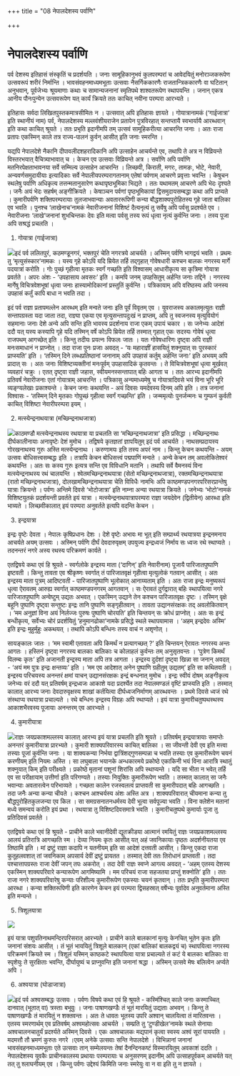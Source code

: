 +++
title = "08 नेपालदेशस्य पर्वाणि"

+++
# नेपालदेशस्य पर्वाणि

पर्व देशस्य इतिहासं संस्कृतिं च प्रदर्शयति । जनाः सामूहिकानुभवं कुलपरम्परां च आवेदयितुं मनोरञ्जकरूपेण उत्सवरूपं शरीरं निर्मान्ति । भावसंवहनमाध्यमभूताः उत्सवाः नैसर्गिककारणैः राजतान्त्रिककारणैः वा घटितान् अनुभवान्, पूर्वजेभ्यः श्रूयमाणाः कथाः च सामान्यजनानां स्मृतिपथे शाश्वतरूपेण स्थापयन्ति । जनान् एकत्र आनीय पौनःपुन्येन उत्सवरूपेण यत् कार्यं क्रियते ततः काचित् नवीना परम्परा आरभ्यते ।

इतिहासः सर्वदा लिखितपुस्तकमात्रसीमितः न । उत्सवात् अपि इतिहासः ज्ञायते । गोयात्रानामकं (‘गाईजात्रा’ इति स्थानीयं नाम) पर्व, नेपालदेशस्य मल्लवंशीयराजेन प्रतापेन पुत्रविरहात् सन्तप्तायै स्वभार्यायै आरब्धवान् इति कथा काचित् श्रूयते । ततः प्रभृति इदानीमपि तम् उत्सवं सामूहिकरीत्या आचरन्ति जनाः । अतः राजा प्रतापः एकस्मिन् काले तत्र राज्य-पालनं कुर्वन् आसीत् इति जनाः स्मरन्ति ।

यद्यपि नेपालदेशे नैकानि दीपावलीदशहरादिकानि अपि उत्साहेन आचर्यन्ते एव, तथापि ते अत्र न विव्रियन्ते विस्तरभयात् वैचित्र्याभावात् च । केचन एव उत्सवाः विव्रियन्ते अत्र । सर्वाणि अपि पर्वाणि मतनिरपेक्षताभावनया सर्वे सम्मिल्य उत्साहेन आचरन्ति । लिच्छवी, किराती, मगरः, तामङः, भोटे, नेवारी, अन्यवर्णसमुदायीयाः इत्यादिकाः सर्वे नेपालीयपरम्परागतानाम् एतेषां पर्वणाम् आचरणे प्रवृत्ताः भवन्ति । केषुचन स्थलेषु पर्वाणि अधिकृत्य तत्तन्मतानुसारेण कथापृष्ठभूमिका भिद्यते । ततः यथामतम् आचरणे अपि भेदः दृश्यते । जनैः अयं भेदः सहर्षम् अङ्गीक्रियते । केषाञ्चन पर्वणां पृष्ठभूमिकायां द्विसमुदायसम्बद्धा कथा अपि प्राप्यते । कुमारीपर्वणि शक्तिपरम्परायाः तुलजाभवान्याः अवताररूपिणी कन्या बौद्धशाक्यपुरोहितस्य गृहे जाता बालिका एव भवति । पुनश्च ‘लाखेनाच’नामकं नेवारीजनानां विशिष्टं दैत्यनृत्यं तु सर्वेषु अपि पर्वसु प्रदर्श्यते एव । नेवारीजनाः ‘लाखे’जनानां शुभचिन्तकः देवः इति मत्वा पर्वसु तस्य रूपं धृत्वा नृत्यं कुर्वन्ति जनाः । तस्य पूजा अपि सश्रद्धं प्रचलति ।



1. गोयात्रा (गाईजात्रा)

![](magazine_images/img-1657090993Gayijatra.png)इदं पर्व ललितपुरं, कठमण्डूनगरं, भक्तपुरं चेति नगरत्रये आचर्यते । अस्मिन् पर्वणि भागद्वयं भवति । प्रथमः तु ‘मृत्युसंस्कार’नामकः । यस्य गृहे कोऽपि यदि म्रियेत तर्हि तद्गृहात् गोवेषधारी कश्चन बालकः नगरस्य मार्गे पदयात्रां करोति । गोः पुच्छं गृहीत्वा मृतकः स्वर्गं गच्छति इति विश्वासम् आधारीकृत्य सा कृत्रिमा गोयात्रा प्रवर्तते । अपरः अंशः - ‘उपहासाय अवसरः’ इति । कमपि जनम् उपहसितुम् अर्हन्ति जनाः तद्दिने । नगरस्य मार्गेषु विचित्रवेशभूषां धृत्वा जनाः हास्यामोदिकानां प्रस्तुतिं कुर्वन्ति । पत्रिकायाम् अपि वरिष्ठस्य अपि जनस्य उपहासं कर्तुं कापि बाधा न भवति तदा ।

इदं पर्व राज्ञा प्रतापमल्लेन आरब्धम् इति मन्वते जनाः इति पूर्वं विवृतम् एव । युवराजस्य अकालमृत्युतः राज्ञी सन्तापग्रस्ता यदा जाता तदा, राज्ञ्या एकया एव मृत्युसन्तापदुःखं न प्राप्तम्, अपि तु स्वजनस्य मृत्युवियोगं सहमानाः जनाः देशे अन्ये अपि सन्ति इति भावस्य प्रदर्शनाय राजा एकम् उपायं चकार । सः जनेभ्यः आदेशं ददौ यत् यस्य कस्यापि गृहे यदि तस्मिन् वर्षे कोऽपि म्रियेत तर्हि तस्मात् गृहात् एकः सदस्यः गोवेषं धृत्वा राजपथम् आगच्छेत् इति । किन्तु तदीयः प्रयत्नः विफलः जातः । यतः गोवेषधारिणः दृष्ट्वा अपि राज्ञी मनःसमाधानं न प्राप्नोत् । तदा राजा पुनः प्रजाः अवदत् - ‘यः महाराज्ञीं हासयितुं शक्नुयात् सः पुरस्कारं प्राप्स्यति’ इति । ‘तस्मिन् दिने लब्धप्रतिष्ठानां जनानाम् अपि उपहासं कर्तुम् अर्हन्ति जनाः’ इति अभयम् अपि प्रादात् सः । अतः जनाः विशिष्टव्यक्तीनां मनःपूर्वम् उपहासादिकं कृतवन्तः । ते विचित्रवेशभूषां धृत्वा मूर्खवत् व्यवहारं चक्रुः । एतत् दृष्ट्वा राज्ञी जहास, स्वीयमनस्सन्तापात् बहिः आगता च । ततः आरभ्य इदानीमपि प्रतिवर्षं नेवारीजनाः एतां गोयात्राम् आचरन्ति । पत्रिकासु अन्यमाध्यमेषु च गोयात्रादिवसे भयं विना भूरि भूरि व्यङ्ग्यलेखाः प्रकाश्यन्ते । केचन जनाः कथयन्ति - अयं दिवसः यमदेवस्य दिनम् अपि इति । तत्र जनानां विश्वासः - ‘तस्मिन् दिने मृतकाः गोपुच्छं गृहीत्वा स्वर्गं गच्छन्ति’ इति । जन्ममृत्योः पुनर्जन्मनः च गुम्फनं कुर्वती काचित् विशिष्टा नेवारीपरम्परा इयम् ।



2. मत्स्येन्द्रनाथयात्रा (मच्छिन्द्रनाथजात्रा)

![](magazine_images/img-1657091090Machendranatha.png)काठमण्डौ मत्स्येन्द्रनाथस्य रथयात्रा या प्रचलति सा ‘मच्छिन्द्रनाथजात्रा’ इति प्रसिद्धा । मच्छिन्द्रनाथः दीर्घकालीनायाः अनावृष्टेः देशं मुमोच । तद्विषये कृतज्ञतां ज्ञापयितुम् इदं पर्व आचर्यते । नाथसम्प्रदायस्य गोरखनाथस्य गुरुः अस्ति मत्स्येन्द्रनाथः । करुणामयः इति तस्य अपरं नाम । किन्तु केचन कथयन्ति - अयम् उत्सवः बोधिसत्त्वसम्बद्धः इति । तत्रापि केचन बोधिसत्त्वं पद्मपाणिं मन्वते । अन्ये केचन तम् अवलोकितेश्वरं कथयन्ति । अतः सः कस्य गुरुः इत्यत्र सन्ति एव विविधानि मतानि । तथापि सर्वे वैमनस्यं विना मत्स्येन्द्रनाथस्य रथं चालयन्ति । श्वेतमच्छिन्द्रनाथयात्रा (सेतो मच्छिन्द्रनाथजात्रा), रक्तमच्छिन्द्रनाथयात्रा (रातो मच्छिन्द्रनाथजात्रा), दोलखामच्छिन्द्रनाथयात्रा चेति विविधैः नामभिः अपि काष्ठमण्डपनगरपरिसरप्रान्तेषु यात्राः क्रियन्ते । पर्वणः अन्तिमे दिवसे ‘भोटोजात्रा’ इति नाम्ना अन्या रथयात्रा क्रियते । जनेभ्यः ‘भोटो’नामकं विशिष्टयुतकं प्रदर्शयन्ती प्रवर्तते इयं यात्रा । मत्स्येन्द्रनाथयात्रापरम्परा राज्ञा जयदेवेन (द्वितीयेन) आरब्धा इति भाव्यते । लिच्छवीकालात् इयं परम्परा अनुवर्तते इत्यपि वदन्ति केचन ।



3. इन्द्रयात्रा

इन्द्रः वृष्टेः देवता । नेपालः कृषिप्रधानः देशः । देशे वृष्टेः अभावः मा भूत् इति सम्प्रार्थ्य रथयात्रया इन्द्रनमनाय आचर्यते अयम् उत्सवः । अस्मिन् पर्वणि दीर्घं देवदारुवृक्षम् उपयुज्य इन्द्रध्वजं निर्माय सः ध्वजः रथे स्थाप्यते । तदनन्तरं नगरे अस्य रथस्य परिक्रमणं कार्यते ।

एतद्विषये कथा एवं हि श्रूयते - स्वर्गलोके इन्द्रस्य माता (‘दागिन्’ इति नेवारीनाम) पूजायै पारिजातपुष्पाणि इष्टवती । किन्तु तावता एव श्रीकृष्णः स्वर्गात् तं पारिजातवृक्षं गृहीत्वा मृत्युलोकं गतवान् आसीत् । अतः इन्द्रस्य माता पुत्रम् आदिष्टवती - पारिजातपुष्पाणि भूलोकात् आनाय्यताम् इति । अतः राजा इन्द्रः मनुष्यरूपं धृत्वा ऐरावतम् आरुह्य स्वर्गात् काष्ठमण्डपनगरम् आगतवान् । सः ऐरावतं दुर्गद्वारात् बहिः स्थापयित्वा नगरे पारिजातपुष्पाणि अन्वेष्टुम् उद्यतः अभवत् । एकस्मिन् उद्याने तेन कश्चन पारिजातवृक्षः दृष्टः । तस्मिन् वृक्षे बहूनि पुष्पाणि दृष्ट्वा सन्तुष्टः इन्द्रः तानि पुष्पाणि सङ्गृहीतवान् । तावता उद्यानसंरक्षकः तद् अवलोकितवान् । ‘मम अनुज्ञां विना अयं निर्लज्जः पुरुषः पुष्पाणि चोरयति’ इति चिन्तयन् सः क्रोधं प्राप्नोत् । अतः सः इन्द्रं बन्धीकृत्य, सर्वेभ्यः चोरं प्रदर्शयितुं ‘हनुमानढोका’नामके प्रसिद्धे स्थले स्थापयामास । ‘अहम् इन्द्रदेवः अस्मि’ इति इन्द्रः मुहुर्मुहुः अकथयत् । तथापि कोऽपि बन्धिनः तस्य वाचं न अशृणोत् ।

सायङ्कालः जातः । ‘मम स्वामी एतावता अपि किमर्थं न प्रत्यागच्छत् ?’ इति चिन्तयन् ऐरावतः नगरस्य अन्तः आगतः । हस्तिनं दृष्ट्वा नगरस्य बालकाः बालिकाः च कोलाहलं कुर्वन्तः तम् अनुसृतवन्तः । ‘पुत्रेण किमर्थं विलम्बः कृतः’ इति अजानती इन्द्रस्य माता अपि तत्र आगता । इन्द्रस्य दुर्दशां दृष्ट्वा खिन्ना सा जनान् अवदत् - ‘अयं मम पुत्रः इन्द्रः क्षन्तव्यः’ इति । ‘मम एव आदेशात् अनेन पुष्पाणि ग्रहीतुम् उद्यतम्’ इति सा कथितवती । इन्द्रस्य परिचयस्य अनन्तरं क्षमां याचन् उद्यानसंरक्षकः इन्द्रं बन्धनात् मुमोच । इन्द्रः स्वीयं दोषम् अङ्गीकृत्य जनेभ्यः वरं ददौ यत् प्रतिवर्षम् इन्द्रध्वजः आकाशे यदा प्रदर्श्येत तदा नेपालमण्डलं वृष्टिं प्राप्स्यति इति । तस्मात् कालात् आरभ्य जनाः देवदारुवृक्षस्य शाखां कर्तयित्वा दीर्घध्वजनिर्माणम् आरब्धवन्तः । प्रथमे दिवसे ध्वजं रथे संस्थाप्य रथयात्रा प्रचाल्यते । रथे बन्धिनः इन्द्रस्य विग्रहः अपि स्थाप्यते । इयं यात्रा कुमारीचतुष्पथस्थस्य आकाशभैरवस्य पूजायाः अनन्तरम् एव आरभ्यते ।

4. कुमारीयात्रा

![](magazine_images/img-1657091179Kumari.png)राज्ञः जयप्रकाशमल्लस्य कालात् आरभ्य इयं यात्रा प्रचलति इति श्रूयते । प्रतिवर्षम् इन्द्रयात्रायाः समाप्तेः अनन्तरं कुमारीयात्रा प्रारभ्यते । कुमारी शाक्यपरिवारस्य काचित् बालिका । सा जीवन्ती देवी एव इति मत्त्वा तस्याः पूजां कुर्वन्ति जनाः । या शाक्यकन्या निर्भया द्वात्रिंशद्गुणसम्पन्ना च भवति तस्याः एव कुमारीरूपेण चयनं करणीयम् इति नियमः अस्ति । सा लघुबाला भयानके अन्धकारमये प्रकोष्ठे एकाकिनी भयं विना आरात्रि स्थातुं शक्नुयात् किम् इति परीक्ष्यते । प्रकोष्ठे मृतानां पशूनां शिरांसि अपि स्थाप्यन्ते । यदि सा भीता न भवेत् तर्हि एव सा परीक्षायाम् उत्तीर्णा इति परिगण्यते । तस्याः नियुक्तिः कुमारीरूपेण भवति । तस्मात् कालात् सा जनैः भवान्याः अवतारत्वेन परिभाव्यते । गच्छता कालेन रजस्वलत्वं प्राप्तवती सा कुमारीपदात् बहिः आगच्छति । तदा जनैः अन्या कन्या चीयते । कश्चन आश्चर्यस्य अंशः अस्ति अत्र । शाक्यपरिवारात् चीयमाना कन्या तु बौद्धपुरोहितकुलजन्या एव किल । सा समग्रसनातनधर्मस्य देवी भूत्वा सर्वपूज्या भवति । विना क्लेशेन मतानां मध्ये समन्वयं करोति इयं प्रथा । रथयात्रा तु विशिष्टदिवसमात्रे भवति । कुमारीचतुष्पथे कुमार्याः पूजा तु प्रतिदिवसं प्रवर्तते ।

एतद्विषये कथा एवं हि श्रूयते - प्राचीने काले भवानीदेवी द्यूतक्रीडया आत्मानं रमयितुं राज्ञः जयप्रकाशमल्लस्य आलयं प्रतिरात्रि आगच्छति स्म । देव्या नियमः कृतः आसीत् यत् अहं जवनिकायाः पृष्ठतः अदर्शनीयतया एव तिष्ठामि इति । मां द्रष्टुं राज्ञा कदापि न यतनीयम् इति सा आदेशं दत्तवती आसीत् । किन्तु एकदा राजा कुतूहलवशात् तां जवनिकाम् अपसार्य देवीं द्रष्टुं प्रायतत । तस्मात् देवी ततः तिरोधानं प्राप्तवती । तदा पश्चात्तापग्रस्तः राजा देवीं जपन् तपः अकरोत् । तदा देवी राज्ञः स्वप्ने आगत्य अवदत् - ‘अहम् एतस्य देशस्य एकस्मिन् शाक्यपरिवारे कन्यारूपेण आगमिष्यामि । मम परिचयं राजा सहजतया प्राप्तुं शक्नोति’ इति । ततः राजा नगरे शाक्यपरिवारेषु कन्याः परिशील्य कुमारीरूपेण एकस्याः चयनं कृतवान् । ततः प्रभृति कुमारीपरम्परा आरब्धा । कन्या शक्तिरूपिणी इति कारणेन केचन इयं परम्परा द्विसहस्रात् वर्षेभ्यः पूर्वादेव अनुवर्तमाना अस्ति इति मन्यन्ते ।





5. त्रिशूलयात्रा

![](magazine_images/img-1657091218trishuljatra.png)

इयं यात्रा पशुपतिनाथमन्दिरपरिसरात् आरभ्यते । प्राचीने काले बालकानां मृत्युः केनचित् भूतेन कृतः इति जनानां संशयः आसीत् । तं भूतं भाययितुं त्रिशूले बालकान् (एकां बालिकां बालकद्वयं च) स्थापयित्वा नगरस्य परिक्रमणं क्रियते स्म । त्रिशूलं यस्मिन् काष्ठकटे स्थापयित्वा यात्रा प्रचाल्यते तं कटं ये बालकाः बालिकाः वा स्पृशेयुः ते सुरक्षिताः भवन्ति, दीर्घायुष्यं च प्राप्नुवन्ति इति जनानां श्रद्धा । अस्मिन् उत्सवे मेषः बलित्वेन अर्प्यते अपि ।

6. अश्वयात्रा (घोडाजात्रा)

![](magazine_images/img-1657091256Godajatra.png)इदं पर्व अश्वसम्बद्धः उत्सवः । पर्वणः विषये कथा एवं हि श्रूयते - कस्मिंश्चित् काले जनाः कस्माच्चित् दानवात् (भूतात् वा) त्रस्ताः बभूवुः । जनाः पाषाणखण्डैः तं भूतं मारयितुं उद्यताः अभवन् । किन्तु ते पाषाणखण्डैः तं मारयितुं न शक्तवन्तः । अतः ते धावतः भूतस्य उपरि अश्वान् चालयित्वा तं मारितवन्तः । एतस्य स्मरणार्थम् एव प्रतिवर्षम् अश्वमहोत्सवः आचर्यते । सम्प्रति तु ‘टुण्डीखेल’नामके स्थले सेनायाः अश्वचालनचातुर्यं प्रदर्श्यते अस्मिन् दिवसे । एकः अश्वचालकः मद्यपानं कृत्वा स्वस्य अश्वं सूरां पाययति । मदमत्तौ तौ भ्रमणं कुरुतः नगरे ।एवम् अनेके उत्सवाः सन्ति नेपालदेशे । विभिन्नानां जनानां भावसंवहनमाध्यमभूताः एते उत्सवाः तान् सम्मेलयन्तः तेषां दैनन्दिनकष्टं विस्मारयितुम् अवकाशं ददति । नेपालदेशस्य युवकैः प्राचीनकालस्य प्रथायाः परम्परायाः च अनुसरणम् इदानीम् अपि उत्साहपूर्वकम् आचर्यते यत् तत् तु श्लाघनीयम् एव । किन्तु पर्वणः उद्देश्यं किमिति जनाः स्मरेयुः वा न वा इति तु न ज्ञायते ।












